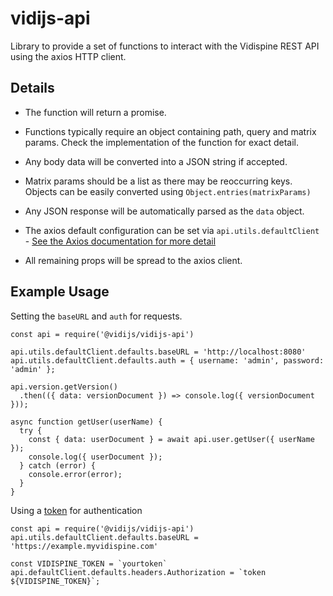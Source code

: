 # vidijs-api

Library to provide a set of functions to interact with the Vidispine REST API using the axios HTTP client.

## Details

* The function will return a promise.

* Functions typically require an object containing path, query and matrix params.  Check the implementation of the function for exact detail.

* Any body data will be converted into a JSON string if accepted.

* Matrix params should be a list as there may be reoccurring keys.  Objects can be easily converted using `Object.entries(matrixParams)`

* Any JSON response will be automatically parsed as the `data` object.

* The axios default configuration can be set via `api.utils.defaultClient` - [See the Axios documentation for more detail](https://github.com/axios/axios)

* All remaining props will be spread to the axios client.


## Example Usage

Setting the `baseURL` and `auth` for requests.
```
const api = require('@vidijs/vidijs-api')

api.utils.defaultClient.defaults.baseURL = 'http://localhost:8080'
api.utils.defaultClient.defaults.auth = { username: 'admin', password: 'admin' };

api.version.getVersion()
  .then(({ data: versionDocument }) => console.log({ versionDocument }));

async function getUser(userName) {
  try {
    const { data: userDocument } = await api.user.getUser({ userName });
    console.log({ userDocument });
  } catch (error) {
    console.error(error);
  }
}
```

Using a [token](http://apidoc.vidispine.com/latest/ref/user/token.html#get-an-authentication-token) for authentication
```
const api = require('@vidijs/vidijs-api')
api.utils.defaultClient.defaults.baseURL = 'https://example.myvidispine.com'

const VIDISPINE_TOKEN = `yourtoken`
api.defaultClient.defaults.headers.Authorization = `token ${VIDISPINE_TOKEN}`;
```
